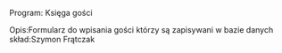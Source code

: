 Program: Księga gości 

Opis:Formularz do wpisania gości którzy są zapisywani w bazie danych skład:Szymon Frątczak 
